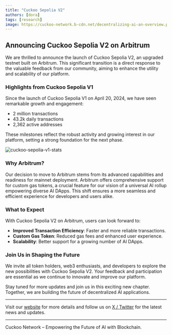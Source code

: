 ```yaml
---
title: "Cuckoo Sepolia V2"
authors: [dora]
tags: [research]
image: https://cuckoo-network.b-cdn.net/decentralizing-ai-an-overview.png
---
```


## Announcing Cuckoo Sepolia V2 on Arbitrum

We are thrilled to announce the launch of Cuckoo Sepolia V2, an upgraded testnet built on Arbitrum. This significant transition is a direct response to the valuable feedback from our community, aiming to enhance the utility and scalability of our platform.

### Highlights from Cuckoo Sepolia V1

Since the launch of Cuckoo Sepolia V1 on April 20, 2024, we have seen remarkable growth and engagement:
- 2 million transactions
- 43.2k daily transactions
- 2,362 active addresses

These milestones reflect the robust activity and growing interest in our platform, setting a strong foundation for the next phase.

![cuckoo-sepolia-v1-stats](https://cuckoo-network.b-cdn.net/cuckoo-sepolia-v1-stats.webp "cuckoo sepolia v1 stats")

### Why Arbitrum?

Our decision to move to Arbitrum stems from its advanced capabilities and readiness for mainnet deployment. Arbitrum offers comprehensive support for custom gas tokens, a crucial feature for our vision of a universal AI rollup empowering diverse AI DApps. This shift ensures a more seamless and efficient experience for developers and users alike.

### What to Expect

With Cuckoo Sepolia V2 on Arbitrum, users can look forward to:
- **Improved Transaction Efficiency**: Faster and more reliable transactions.
- **Custom Gas Token**: Reduced gas fees and enhanced user experience.
- **Scalability**: Better support for a growing number of AI DApps.

### Join Us in Shaping the Future

We invite all token holders, web3 enthusiasts, and developers to explore the new possibilities with Cuckoo Sepolia V2. Your feedback and participation are essential as we continue to innovate and improve our platform.

Stay tuned for more updates and join us in this exciting new chapter. Together, we are building the future of decentralized AI applications.

---

Visit our [website](https://cuckoo.network) for more details and follow us on [X / Twitter](https://cuckoo.network/x) for the latest news and updates.

---

Cuckoo Network – Empowering the Future of AI with Blockchain.
